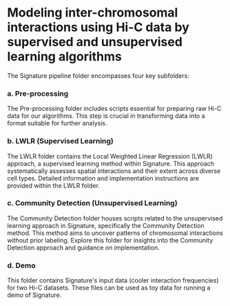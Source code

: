 # Modeling inter-chromosomal interactions using Hi-C data by supervised and unsupervised learning algorithms
The Signature pipeline folder encompasses four key subfolders:

### a. Pre-processing
The Pre-processing folder includes scripts essential for preparing raw Hi-C data for our algorithms. This step is crucial in transforming data into a format suitable for further analysis.

### b. LWLR (Supervised Learning)
The LWLR folder contains the Local Weighted Linear Regression (LWLR) approach, a supervised learning method within Signature. This approach systematically assesses spatial interactions and their extent across diverse cell types. Detailed information and implementation instructions are provided within the LWLR folder.

### c. Community Detection (Unsupervised Learning)
The Community Detection folder houses scripts related to the unsupervised learning approach in Signature, specifically the Community Detection method. This method aims to uncover patterns of chromosomal interactions without prior labeling. Explore this folder for insights into the Community Detection approach and guidance on implementation.

### d. Demo
This folder contains Signature's input data (cooler interaction frequencies) for two Hi-C datasets. These files can be used as toy data for running a demo of Signature.  
<br/>
